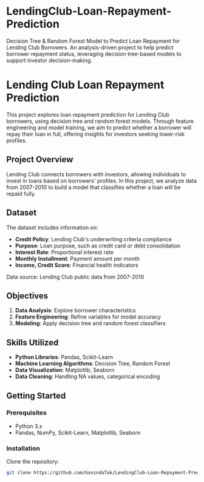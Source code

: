 # LendingClub-Loan-Repayment-Prediction
Decision Tree &amp; Random Forest Model to Predict Loan Repayment for Lending Club Borrowers. An analysis-driven project to help predict borrower repayment status, leveraging decision tree-based models to support investor decision-making.

# Lending Club Loan Repayment Prediction

This project explores loan repayment prediction for Lending Club borrowers, using decision tree and random forest models. Through feature engineering and model training, we aim to predict whether a borrower will repay their loan in full, offering insights for investors seeking lower-risk profiles.

## Project Overview
Lending Club connects borrowers with investors, allowing individuals to invest in loans based on borrowers' profiles. In this project, we analyze data from 2007-2010 to build a model that classifies whether a loan will be repaid fully.

## Dataset
The dataset includes information on:
- **Credit Policy**: Lending Club's underwriting criteria compliance
- **Purpose**: Loan purpose, such as credit card or debt consolidation
- **Interest Rate**: Proportional interest rate
- **Monthly Installment**: Payment amount per month
- **Income, Credit Score**: Financial health indicators

Data source: Lending Club public data from 2007-2010

## Objectives
1. **Data Analysis**: Explore borrower characteristics
2. **Feature Engineering**: Refine variables for model accuracy
3. **Modeling**: Apply decision tree and random forest classifiers

## Skills Utilized
- **Python Libraries**: Pandas, Scikit-Learn
- **Machine Learning Algorithms**: Decision Tree, Random Forest
- **Data Visualization**: Matplotlib, Seaborn
- **Data Cleaning**: Handling NA values, categorical encoding

## Getting Started
### Prerequisites
- Python 3.x
- Pandas, NumPy, Scikit-Learn, Matplotlib, Seaborn

### Installation
Clone the repository:
```bash
git clone https://github.com/GovindaTak/LendingClub-Loan-Repayment-Prediction.git
